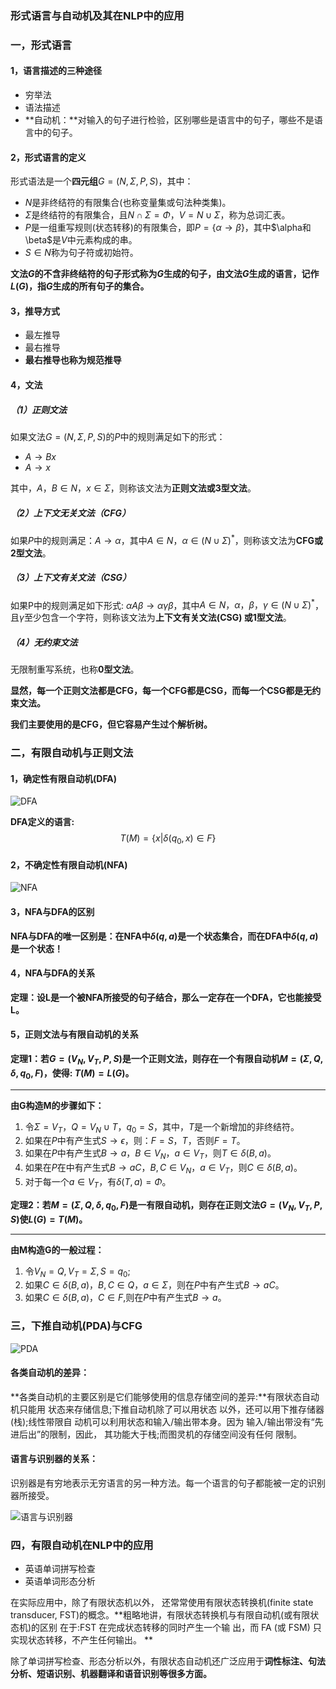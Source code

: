 ### 形式语言与自动机及其在NLP中的应用

### 一，形式语言

#### 1，语言描述的三种途径

- 穷举法
- 语法描述
- **自动机：**对输入的句子进行检验，区别哪些是语言中的句子，哪些不是语言中的句子。

#### 2，形式语言的定义

形式语法是一个**四元组**$G=(N,\Sigma,P,S)$，其中：

- $N$是非终结符的有限集合(也称变量集或句法种类集)。
- $\Sigma$是终结符的有限集合，且$N\cap\Sigma=\Phi$，$V=N\cup\Sigma$，称为总词汇表。
- $P$是一组重写规则(状态转移)的有限集合，即$P=\{\alpha \rightarrow \beta\}$，其中$\alpha和\beta$是$V$中元素构成的串。
- $S\in N$称为句子符或初始符。

**文法$G$的不含非终结符的句子形式称为$G$生成的句子，由文法$G$生成的语言，记作$L(G)$，指$G$生成的所有句子的集合。**

#### 3，推导方式

- 最左推导
- 最右推导
- **最右推导也称为规范推导**

#### 4，文法

##### （1）正则文法

如果文法$G=(N,\Sigma,P,S)$的$P$中的规则满足如下的形式：

- $A\rightarrow Bx$
- $A\rightarrow x$

其中，$A，B\in N，x\in \Sigma$，则称该文法为**正则文法或3型文法**。

##### （2）上下文无关文法（CFG）

如果$P$中的规则满足：$A\rightarrow \alpha$，其中$A\in N，\alpha\in (N\cup \Sigma)^*$，则称该文法为**CFG或2型文法**。

##### （3）上下文有关文法（CSG）

如果P中的规则满足如下形式: $\alpha A\beta\rightarrow \alpha\gamma\beta$，其中$A\in N，\alpha，\beta，\gamma\in (N\cup \Sigma)^*$，且$\gamma$至少包含一个字符，则称该文法为**上下文有关文法(CSG) 或1型文法**。 

##### （4）无约束文法

无限制重写系统，也称**0型文法**。

**显然，每一个正则文法都是CFG，每一个CFG都是CSG，而每一个CSG都是无约束文法。**

**我们主要使用的是CFG，但它容易产生过个解析树。**

### 二，有限自动机与正则文法

#### 1，确定性有限自动机(DFA)

![DFA](/Users/ymh/Desktop/markdown图片/DFA.png)

**DFA定义的语言:**
$$
T(M)=\{x|\delta(q_0,x)\in F\}
$$

#### 2，不确定性有限自动机(NFA)

![NFA](/Users/ymh/Desktop/markdown图片/NFA.png)

#### 3，NFA与DFA的区别

**NFA与DFA的唯一区别是：在NFA中$\delta(q,a)$是一个状态集合，而在DFA中$\delta(q,a)$是一个状态！**

#### 4，NFA与DFA的关系

**定理：设L是一个被NFA所接受的句子结合，那么一定存在一个DFA，它也能接受L。**

#### 5，正则文法与有限自动机的关系

**定理1：若$G=(V_N,V_T,P,S )$是一个正则文法，则存在一个有限自动机$M=(\Sigma,Q,\delta,q_0,F)$，使得: $T(M) = L(G)$。**

---

**由G构造M的步骤如下：**

1. 令$\Sigma=V_T，Q=V_N\cup {T}，q_0=S$，其中，$T$是一个新增加的非终结符。
2. 如果在$P$中有产生式$S\rightarrow \epsilon$，则：$F={S，T}$，否则$F={T}$。
3. 如果在$P$中有产生式$B\rightarrow a，B\in V_N，a\in V_T，$则$T\in \delta(B,a)$。
4. 如果在$P$在中有产生式$B\rightarrow aC，B,C\in V_N，a\in V_T$，则$C\in \delta(B,a)$。
5. 对于每一个$a\in V_T$，有$\delta(T,a)=\Phi$。

**定理2：若$M=(\Sigma,Q,\delta,q_0,F)$是一有限自动机，则存在正则文法$G=(V_N,V_T,P,S)$使$L(G)=T(M)$。**

---

**由M构造G的一般过程：**

1. 令$V_N=Q,V_T=\Sigma,S=q_0$;
2. 如果$C\in \delta(B,a)，B,C\in Q，a\in \Sigma，$则在$P$中有产生式$B\rightarrow aC$。
3. 如果$C\in \delta(B,a)，C\in F,$则在$P$中有产生式$B\rightarrow a$。

### 三，下推自动机(PDA)与CFG

![PDA](/Users/ymh/Desktop/markdown图片/PDA.png)

#### 各类自动机的差异：

**各类自动机的主要区别是它们能够使用的信息存储空间的差异:**有限状态自动机只能用 状态来存储信息;下推自动机除了可以用状态 以外，还可以用下推存储器(栈);线性带限自 动机可以利用状态和输入/输出带本身。因为 输入/输出带没有“先进后出”的限制，因此， 其功能大于栈;而图灵机的存储空间没有任何 限制。 

#### 语言与识别器的关系：

识别器是有穷地表示无穷语言的另一种方法。每一个语言的句子都能被一定的识别器所接受。

![语言与识别器](/Users/ymh/Desktop/markdown图片/语言与识别器.png)

### 四，有限自动机在NLP中的应用

- 英语单词拼写检查
- 英语单词形态分析

在实际应用中，除了有限状态机以外， 还常常使用有限状态转换机(finite state transducer, FST)的概念。**粗略地讲，有限状态转换机与有限自动机(或有限状态机)的区别 在于:FST 在完成状态转移的同时产生一个输 出，而 FA (或 FSM) 只实现状态转移，不产生任何输出。 **

除了单词拼写检查、形态分析以外，有限状态自动机还广泛应用于**词性标注、句法分析、短语识别、机器翻译和语音识别等很多方面。**

 





